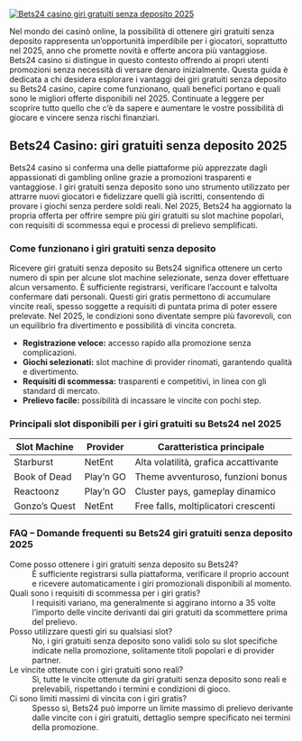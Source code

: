 [![Bets24 casino giri gratuiti senza deposito 2025](https://123-caf.pages.dev/gitsignup.png)](https://vrmoo.ru/Bt82HjjY)

<p>Nel mondo dei casinò online, la possibilità di ottenere giri gratuiti senza deposito rappresenta un’opportunità imperdibile per i giocatori, soprattutto nel 2025, anno che promette novità e offerte ancora più vantaggiose. Bets24 casino si distingue in questo contesto offrendo ai propri utenti promozioni senza necessità di versare denaro inizialmente. Questa guida è dedicata a chi desidera esplorare i vantaggi dei giri gratuiti senza deposito su Bets24 casino, capire come funzionano, quali benefici portano e quali sono le migliori offerte disponibili nel 2025. Continuate a leggere per scoprire tutto quello che c’è da sapere e aumentare le vostre possibilità di giocare e vincere senza rischi finanziari.</p>  <h2>Bets24 Casino: giri gratuiti senza deposito 2025</h2> <p>Bets24 casino si conferma una delle piattaforme più apprezzate dagli appassionati di gambling online grazie a promozioni trasparenti e vantaggiose. I giri gratuiti senza deposito sono uno strumento utilizzato per attrarre nuovi giocatori e fidelizzare quelli già iscritti, consentendo di provare i giochi senza perdere soldi reali. Nel 2025, Bets24 ha aggiornato la propria offerta per offrire sempre più giri gratuiti su slot machine popolari, con requisiti di scommessa equi e processi di prelievo semplificati.</p>  <h3>Come funzionano i giri gratuiti senza deposito</h3> <p>Ricevere giri gratuiti senza deposito su Bets24 significa ottenere un certo numero di spin per alcune slot machine selezionate, senza dover effettuare alcun versamento. È sufficiente registrarsi, verificare l’account e talvolta confermare dati personali. Questi giri gratis permettono di accumulare vincite reali, spesso soggette a requisiti di puntata prima di poter essere prelevate. Nel 2025, le condizioni sono diventate sempre più favorevoli, con un equilibrio fra divertimento e possibilità di vincita concreta.</p>  <ul>   <li><strong>Registrazione veloce:</strong> accesso rapido alla promozione senza complicazioni.</li>   <li><strong>Giochi selezionati:</strong> slot machine di provider rinomati, garantendo qualità e divertimento.</li>   <li><strong>Requisiti di scommessa:</strong> trasparenti e competitivi, in linea con gli standard di mercato.</li>   <li><strong>Prelievo facile:</strong> possibilità di incassare le vincite con pochi step.</li> </ul>  <h3>Principali slot disponibili per i giri gratuiti su Bets24 nel 2025</h3> <table>   <thead>     <tr>       <th>Slot Machine</th>       <th>Provider</th>       <th>Caratteristica principale</th>     </tr>   </thead>   <tbody>     <tr>       <td>Starburst</td>       <td>NetEnt</td>       <td>Alta volatilità, grafica accattivante</td>     </tr>     <tr>       <td>Book of Dead</td>       <td>Play’n GO</td>       <td>Theme avventuroso, funzioni bonus</td>     </tr>     <tr>       <td>Reactoonz</td>       <td>Play’n GO</td>       <td>Cluster pays, gameplay dinamico</td>     </tr>     <tr>       <td>Gonzo’s Quest</td>       <td>NetEnt</td>       <td>Free falls, moltiplicatori crescenti</td>     </tr>   </tbody> </table>  <h3>FAQ – Domande frequenti su Bets24 giri gratuiti senza deposito 2025</h3> <dl>   <dt>Come posso ottenere i giri gratuiti senza deposito su Bets24?</dt>   <dd>È sufficiente registrarsi sulla piattaforma, verificare il proprio account e ricevere automaticamente i giri promozionali disponibili al momento.</dd>    <dt>Quali sono i requisiti di scommessa per i giri gratis?</dt>   <dd>I requisiti variano, ma generalmente si aggirano intorno a 35 volte l’importo delle vincite derivanti dai giri gratuiti da scommettere prima del prelievo.</dd>    <dt>Posso utilizzare questi giri su qualsiasi slot?</dt>   <dd>No, i giri gratuiti senza deposito sono validi solo su slot specifiche indicate nella promozione, solitamente titoli popolari e di provider partner.</dd>    <dt>Le vincite ottenute con i giri gratuiti sono reali?</dt>   <dd>Sì, tutte le vincite ottenute da giri gratuiti senza deposito sono reali e prelevabili, rispettando i termini e condizioni di gioco.</dd>    <dt>Ci sono limiti massimi di vincita con i giri gratis?</dt>   <dd>Spesso sì, Bets24 può imporre un limite massimo di prelievo derivante dalle vincite con i giri gratuiti, dettaglio sempre specificato nei termini della promozione.</dd> </dl>